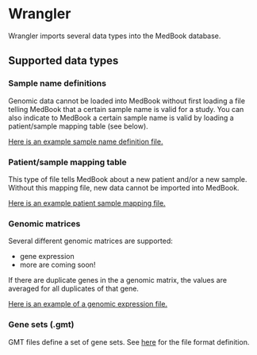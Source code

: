 # Wrangler

Wrangler imports several data types into the MedBook database.

## Supported data types

### Sample name definitions

Genomic data cannot be loaded into MedBook without first loading a file telling MedBook that a certain sample name is valid for a study. You can also indicate to MedBook a certain sample name is valid by loading a patient/sample mapping table (see below).

[Here is an example sample name definition file.](/example-files/sample_name_definitions.tsv)

### Patient/sample mapping table

This type of file tells MedBook about a new patient and/or a new sample. Without this mapping file, new data cannot be imported into MedBook.

[Here is an example patient sample mapping file.](/example-files/patient_sample_mapping.tsv)

### Genomic matrices

Several different genomic matrices are supported:
- gene expression
- more are coming soon!

If there are duplicate genes in the a genomic matrix, the values are averaged for all duplicates of that gene.

[Here is an example of a genomic expression file.](/example-files/genomic_expression_matrix.tsv)

### Gene sets (.gmt)

GMT files define a set of gene sets. See [here](http://www.broadinstitute.org/cancer/software/genepattern/file-formats-guide#GMT) for the file format definition.
